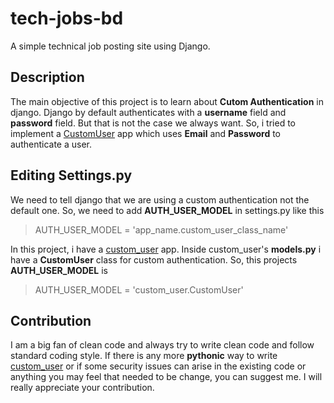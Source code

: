 ﻿# tech-jobs-bd
 
 A simple technical job posting site using Django. 
 
 ## Description
 
 The main objective of this project is to learn about **Cutom Authentication** in django. Django by default authenticates with a **username** field and **password** field. But that is not the case we always want. So, i tried to implement a [CustomUser](https://github.com/milton120/tech-jobs-bd/tree/master/custom_user) app which uses **Email** and **Password** to authenticate a user. 
 
 
 ## Editing Settings.py
 
 We need to tell django that we are using a custom authentication not the default one. So, we need to add **AUTH_USER_MODEL** in settings.py like this
 > AUTH_USER_MODEL = 'app_name.custom_user_class_name'
 
 In this project, i have a [custom_user](https://github.com/milton120/tech-jobs-bd/tree/master/custom_user) app. Inside custom_user's **models.py** i have a **CustomUser** class for custom authentication. So, this projects **AUTH_USER_MODEL** is
 > AUTH_USER_MODEL = 'custom_user.CustomUser'
 
 
 
 ## Contribution
 
 I am a big fan of clean code and always try to write clean code and follow standard coding style. If there is any more **pythonic** way to write [custom_user](https://github.com/milton120/tech-jobs-bd/tree/master/custom_user) or if some security issues can arise in the existing code or anything you may feel that needed to be change, you can suggest me. I will really appreciate your contribution. 
